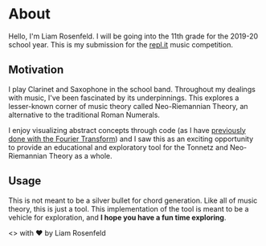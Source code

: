 # About

Hello, I'm Liam Rosenfeld. I will be going into the 11th grade for the 2019-20 school year. This is my submission for the [repl.it](https://repl.it/jam) music competition.

## Motivation

I play Clarinet and Saxophone in the school band. Throughout my dealings with music, I've been fascinated by its underpinnings. This explores a lesser-known corner of music theory called Neo-Riemannian Theory, an alternative to the traditional Roman Numerals.

I enjoy visualizing abstract concepts through code (as I have [previously done with the Fourier Transform](https://github.com/liamrosenfeld/FourierArtist)) and I saw this as an exciting opportunity to provide an educational and exploratory tool for the Tonnetz and Neo-Riemannian Theory as a whole.

## Usage

This is not meant to be a silver bullet for chord generation. Like all of music theory, this is just a tool. This implementation of the tool is meant to be a vehicle for exploration, and **I hope you have a fun time exploring**.

<> with ❤️ by Liam Rosenfeld
